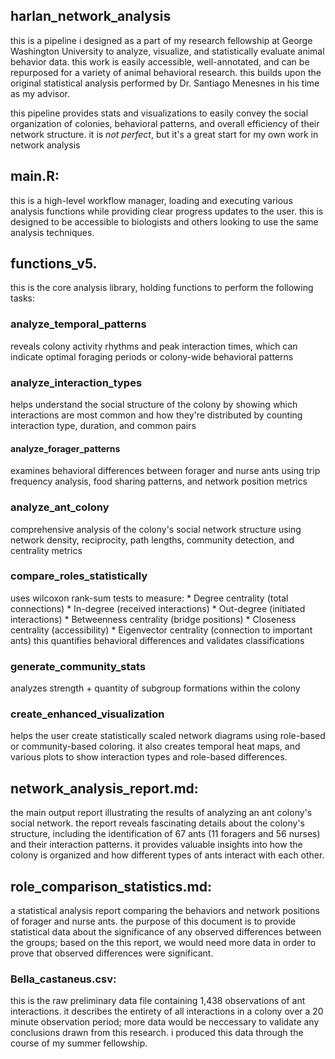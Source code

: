 ## harlan_network_analysis
this is a pipeline i designed as a part of my research fellowship at George Washington University to analyze, visualize, and statistically evaluate animal behavior data. this work is easily accessible, well-annotated, and can be repurposed for a variety of animal behavioral research. this builds upon the original statistical analysis performed by Dr. Santiago Menesnes in his time as my advisor.

this pipeline provides stats and visualizations to easily convey the social organization of colonies, behavioral patterns, and overall efficiency of their network structure. it is *not perfect*, but it's a great start for my own work in network analysis

## main.R:
this is a high-level workflow manager, loading and executing various analysis functions while providing clear progress updates to the user. this is designed to be accessible to biologists and others looking to use the same analysis techniques. 
## functions_v5.
  this is the core analysis library, holding functions to perform the following tasks:  
  ### analyze_temporal_patterns
  reveals colony activity rhythms and peak interaction times, which can indicate optimal 
  foraging periods or colony-wide behavioral patterns
  ### analyze_interaction_types
  helps understand the social structure of the colony by showing which interactions are most 
  common and how they're distributed by counting interaction type, duration, and common pairs
  #### analyze_forager_patterns
  examines behavioral differences between forager and nurse ants using trip frequency analysis, food sharing patterns,
  and network position metrics
  ### analyze_ant_colony
  comprehensive analysis of the colony's social network structure using network density, reciprocity,
  path lengths, community detection, and centrality metrics
  ### compare_roles_statistically
  uses wilcoxon rank-sum tests to measure: 
    * Degree centrality (total connections)
    * In-degree (received interactions)
    * Out-degree (initiated interactions)
    * Betweenness centrality (bridge positions)
    * Closeness centrality (accessibility)
    * Eigenvector centrality (connection to important ants)
  this quantifies behavioral differences and validates classifications
  ### generate_community_stats
  analyzes strength + quantity of subgroup formations within the colony
  ### create_enhanced_visualization
  helps the user create statistically scaled network diagrams using role-based or community-based 
  coloring. it also creates temporal heat maps, and various plots to show interaction types and
  role-based differences.
  
## network_analysis_report.md:
the main output report illustrating the results of analyzing an ant colony's social network. the report reveals fascinating details about the colony's structure, including the identification of 67 ants (11 foragers and 56 nurses) and their interaction patterns. it provides valuable insights into how the colony is organized and how different types of ants interact with each other.

## role_comparison_statistics.md:
a statistical analysis report comparing the behaviors and network positions of forager and nurse ants. the purpose of this document is to provide statistical data about the significance of any observed differences between the groups; based on the  this report, we would need more data in order to prove that observed differences were significant.

### Bella_castaneus.csv:
this is the raw preliminary data file containing 1,438 observations of ant interactions. it describes the entirety of all interactions in a colony over a 20 minute observation period; more data would be neccessary to validate any conclusions drawn from this research. i produced this data through the course of my summer fellowship. 
